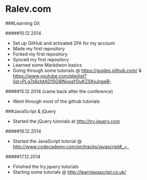 Ralev.com
=========

###Learning Git

#####10.12.2014
  
  +	Set up GitHub and activated 2FA for my account
  +	Made my first repository
  +	Forked my first repository
  +	Synced my first repository
  +	Learned some Markdwon basics
  +	Going through some tutorials @ https://guides.github.com/ & https://www.youtube.com/playlist?list=PLg7s6cbtAD15G8lNyoaYDuKZSKyJrgwB-

#####15.12.2014 (came back after the conference)

  + Went through most of the github tutorials

###JavaScript & jQuery

  + Started the jQuery tutorials at http://try.jquery.com
  
#####16.12.2014
  + Started the JavaScript tutorial @ http://www.codecademy.com/en/tracks/javascript#_=_

#####17.12.2014
  + Finished the try.jquery tutorials
  + Starting some tutorials @ http://learnjavascript.co.uk/
